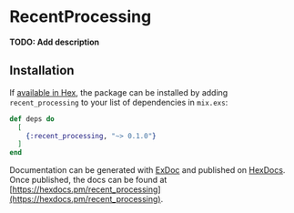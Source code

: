 # RecentProcessing

**TODO: Add description**

## Installation

If [available in Hex](https://hex.pm/docs/publish), the package can be installed
by adding `recent_processing` to your list of dependencies in `mix.exs`:

```elixir
def deps do
  [
    {:recent_processing, "~> 0.1.0"}
  ]
end
```

Documentation can be generated with [ExDoc](https://github.com/elixir-lang/ex_doc)
and published on [HexDocs](https://hexdocs.pm). Once published, the docs can
be found at [https://hexdocs.pm/recent_processing](https://hexdocs.pm/recent_processing).

